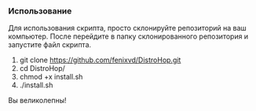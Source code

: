 ### Использование

Для использования скрипта, просто склонируйте репозиторий на ваш компьютер. После перейдите в папку склонированного репозитория и запустите файл скрипта.
1) git clone https://github.com/fenixvd/DistroHop.git
2) cd DistroHop/
3) chmod +x install.sh
4) ./install.sh

Вы великолепны!
